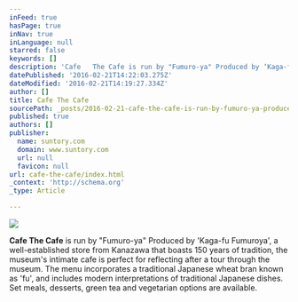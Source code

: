 ```yaml
---
inFeed: true
hasPage: true
inNav: true
inLanguage: null
starred: false
keywords: []
description: 'Cafe   The Cafe is run by "Fumuro-ya" Produced by ‘Kaga-fu Fumuroya’, a well-established store from Kanazawa that boasts 150 years of tradition, the museum’s in'
datePublished: '2016-02-21T14:22:03.275Z'
dateModified: '2016-02-21T14:19:27.334Z'
author: []
title: Cafe The Cafe
sourcePath: _posts/2016-02-21-cafe-the-cafe-is-run-by-fumuro-ya-produced-by-kaga-fu-f.md
published: true
authors: []
publisher:
  name: suntory.com
  domain: www.suntory.com
  url: null
  favicon: null
url: cafe-the-cafe/index.html
_context: 'http://schema.org'
_type: Article

---
```

![](https://the-grid-user-content.s3-us-west-2.amazonaws.com/f1f1f4f2-11a9-42ff-a610-bfdfb98a8ec7.jpg)

**Cafe The Cafe** is run by "Fumuro-ya" Produced by 'Kaga-fu Fumuroya', a well-established store from Kanazawa that boasts 150 years of tradition, the museum's intimate cafe is perfect for reflecting after a tour through the museum. The menu incorporates a traditional Japanese wheat bran known as 'fu', and includes modern interpretations of traditional Japanese dishes. Set meals, desserts, green tea and vegetarian options are available.